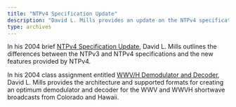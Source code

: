 ```yaml
---
title: "NTPv4 Specification Update"
description: "David L. Mills provides an update on the NTPv4 specification and describes the architecture of the WWV/H demodulator and decoder."
type: archives
---
```


In his 2004 brief [NTPv4 Specification Update](/reflib/brief/wwv/bof.pdf), David L. Mills outlines the differences between the NTPv3 and NTPv4 specifications and the new features provided by NTPv4.

In his 2004 class assignment entitled [WWV/H Demodulator and Decoder](/reflib/brief/wwv/wwv.pdf), David L. Mills provides the architecture and supported formats for creating an optimum demodulator and decoder for the WWV and WWVH shortwave broadcasts from Colorado and Hawaii.

<br>